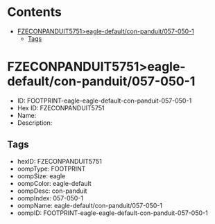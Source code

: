 



Contents
========

* [FZECONPANDUIT5751>eagle-default/con-panduit/057-050-1](#fzeconpanduit5751eagle-defaultcon-panduit057-050-1)
	* [Tags](#tags)

# FZECONPANDUIT5751>eagle-default/con-panduit/057-050-1

- ID: FOOTPRINT-eagle-eagle-default-con-panduit-057-050-1
- Hex ID: FZECONPANDUIT5751
- Name: 
- Description: 

## Tags

- hexID: FZECONPANDUIT5751
- oompType: FOOTPRINT
- oompSize: eagle
- oompColor: eagle-default
- oompDesc: con-panduit
- oompIndex: 057-050-1
- oompName: eagle-default/con-panduit/057-050-1
- oompID: FOOTPRINT-eagle-eagle-default-con-panduit-057-050-1
